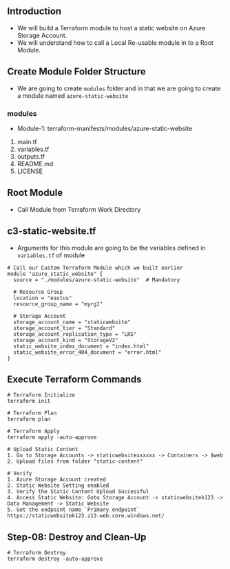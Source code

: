 ## Introduction
- We will build a Terraform module to host a static website on Azure Storage Account.
- We will understand how to call a Local Re-usable module in to a Root Module.

## Create Module Folder Structure
- We are going to create `modules` folder and in that we are going to create a module named `azure-static-website`

### modules
- Module-1: terraform-manifests/modules/azure-static-website
1. main.tf
2. variables.tf
3. outputs.tf
4. README.md
5. LICENSE

## Root Module
- Call Module from Terraform Work Directory

## c3-static-website.tf
- Arguments for this module are going to be the variables defined in `variables.tf` of module
```t
# Call our Custom Terraform Module which we built earlier
module "azure_static_website" {
  source = "./modules/azure-static-website"  # Mandatory

  # Resource Group
  location = "eastus"
  resource_group_name = "myrg1"

  # Storage Account
  storage_account_name = "staticwebsite"
  storage_account_tier = "Standard"
  storage_account_replication_type = "LRS"
  storage_account_kind = "StorageV2"
  static_website_index_document = "index.html"
  static_website_error_404_document = "error.html"
}
```

## Execute Terraform Commands
```t
# Terraform Initialize
terraform init

# Terraform Plan
terraform plan

# Terraform Apply
terraform apply -auto-approve

# Upload Static Content
1. Go to Storage Accounts -> staticwebsitexxxxxx -> Containers -> $web
2. Upload files from folder "static-content"

# Verify
1. Azure Storage Account created
2. Static Website Setting enabled
3. Verify the Static Content Upload Successful
4. Access Static Website: Goto Storage Account -> staticwebsitek123 -> Data Management -> Static Website
5. Get the endpoint name `Primary endpoint`
https://staticwebsitek123.z13.web.core.windows.net/
```

## Step-08: Destroy and Clean-Up
```t
# Terraform Destroy
terraform destroy -auto-approve
```
